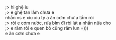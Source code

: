 ;> hi ghệ iu<br>
;> e ghệ tan làm chưa e<br>
nhắn vs e xíu xíu tý a ăn cơm chứ a tắm ròi<br>
;> ròi e cơm nước, rửa bím đi ròi lát a nhắn nữa cho<br>
;> e răm ròi e quen bồ cũng răm lun =)))<br>
e ăn cơm chưa e
